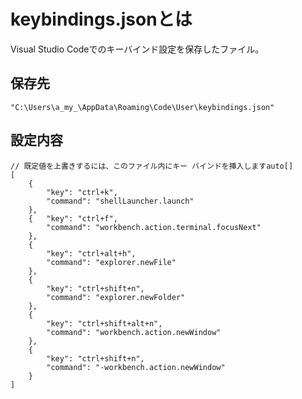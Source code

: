 # keybindings.jsonとは

Visual Studio Codeでのキーバインド設定を保存したファイル。

## 保存先

`"C:\Users\a_my_\AppData\Roaming\Code\User\keybindings.json"`

## 設定内容

```
// 既定値を上書きするには、このファイル内にキー バインドを挿入しますauto[]
[
    {
        "key": "ctrl+k",
        "command": "shellLauncher.launch"
    },
    {   "key": "ctrl+f",
        "command": "workbench.action.terminal.focusNext"
    },
    {
        "key": "ctrl+alt+h",
        "command": "explorer.newFile"
    },
    {
        "key": "ctrl+shift+n",
        "command": "explorer.newFolder"
    },
    {
        "key": "ctrl+shift+alt+n",
        "command": "workbench.action.newWindow"
    },
    {
        "key": "ctrl+shift+n",
        "command": "-workbench.action.newWindow"
    }
]
```
